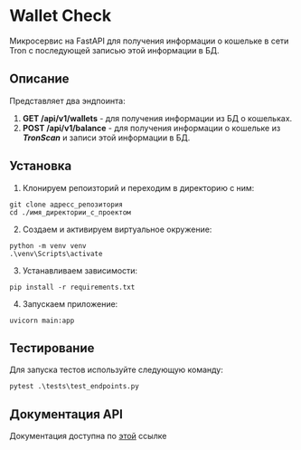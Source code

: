 # Wallet Check

Микросервис на FastAPI для получения информации о кошельке в сети Tron с последующей записью этой информации в БД.

## Описание

Представляет два эндпоинта:
1. **GET /api/v1/wallets** - для получения информации из БД о кошельках.
2. **POST /api/v1/balance** - для получения информации о кошельке из ***TronScan*** и записи этой информации в БД.

## Установка

1. Клонируем репоизторий и переходим в директорию с ним:

```
git clone адресс_репозитория
cd ./имя_директории_с_проектом
```

2. Создаем и активируем виртуальное окружение:

```
python -m venv venv
.\venv\Scripts\activate
```

3. Устанавливаем зависимости:

```
pip install -r requirements.txt
```

4. Запускаем приложение:

```uvicorn main:app```

## Тестирование

Для запуска тестов используйте следующую команду:

```
pytest .\tests\test_endpoints.py
```

## Документация API

   Документация доступна по [этой](http://localhost:8000/docs) ссылке